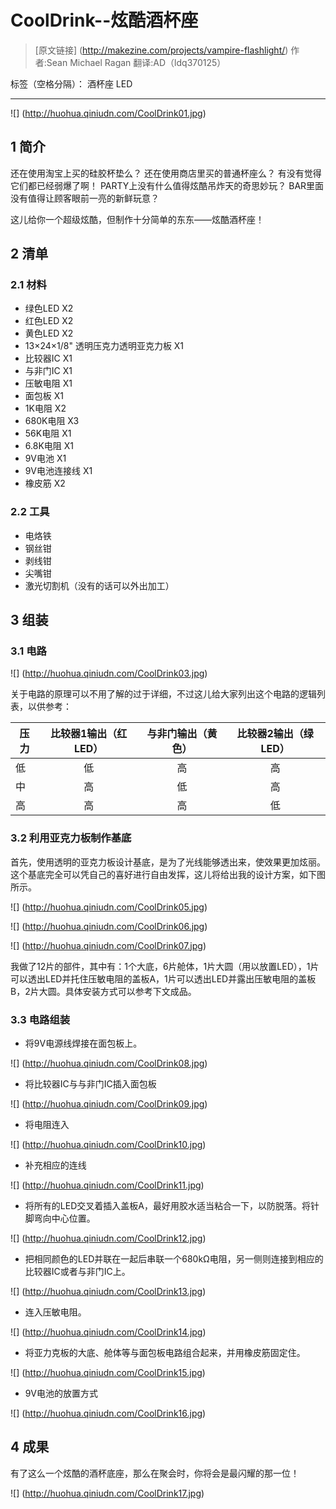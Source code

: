 # CoolDrink--炫酷酒杯座

>[原文链接] (http://makezine.com/projects/vampire-flashlight/)  作者:Sean Michael Ragan 翻译:AD（ldq370125）

标签（空格分隔）： 酒杯座 LED 

---

![] (http://huohua.qiniudn.com/CoolDrink01.jpg)

## 1 简介

还在使用淘宝上买的硅胶杯垫么？
还在使用商店里买的普通杯座么？
有没有觉得它们都已经弱爆了啊！
PARTY上没有什么值得炫酷吊炸天的奇思妙玩？
BAR里面没有值得让顾客眼前一亮的新鲜玩意？

这儿给你一个超级炫酷，但制作十分简单的东东——炫酷酒杯座！

## 2 清单
### 2.1 材料
- 绿色LED X2
- 红色LED X2
- 黄色LED X2
- 13×24×1/8" 透明压克力透明亚克力板 X1
- 比较器IC X1
- 与非门IC X1
- 压敏电阻 X1
- 面包板 X1
- 1K电阻 X2
- 680K电阻 X3
- 56K电阻 X1
- 6.8K电阻 X1
- 9V电池 X1
- 9V电池连接线 X1
- 橡皮筋 X2

### 2.2 工具
- 电烙铁
- 钢丝钳
- 剥线钳
- 尖嘴钳
- 激光切割机（没有的话可以外出加工）

## 3 组装
### 3.1 电路
![] (http://huohua.qiniudn.com/CoolDrink03.jpg)

关于电路的原理可以不用了解的过于详细，不过这儿给大家列出这个电路的逻辑列表，以供参考：

| 压力        | 比较器1输出（红LED）   |  与非门输出（黄色） |  比较器2输出（绿LED） |
| --------   | :-----:  | :----:  | :----:  |
|低|低|高|高| 
|中|高|低|高| 
|高|高|高|低| 

### 3.2 利用亚克力板制作基底

首先，使用透明的亚克力板设计基底，是为了光线能够透出来，使效果更加炫丽。
这个基底完全可以凭自己的喜好进行自由发挥，这儿将给出我的设计方案，如下图所示。

![] (http://huohua.qiniudn.com/CoolDrink05.jpg)

![] (http://huohua.qiniudn.com/CoolDrink06.jpg)

![] (http://huohua.qiniudn.com/CoolDrink07.jpg)

我做了12片的部件，其中有：1个大底，6片舱体，1片大圆（用以放置LED），1片可以透出LED并托住压敏电阻的盖板A，1片可以透出LED并露出压敏电阻的盖板B，2片大圆。具体安装方式可以参考下文成品。

### 3.3 电路组装
- 将9V电源线焊接在面包板上。

![] (http://huohua.qiniudn.com/CoolDrink08.jpg)

- 将比较器IC与与非门IC插入面包板

![] (http://huohua.qiniudn.com/CoolDrink09.jpg)

- 将电阻连入

![] (http://huohua.qiniudn.com/CoolDrink10.jpg)

- 补充相应的连线

![] (http://huohua.qiniudn.com/CoolDrink11.jpg)

- 将所有的LED交叉着插入盖板A，最好用胶水适当粘合一下，以防脱落。将针脚弯向中心位置。

![] (http://huohua.qiniudn.com/CoolDrink12.jpg)

- 把相同颜色的LED并联在一起后串联一个680kΩ电阻，另一侧则连接到相应的比较器IC或者与非门IC上。

![] (http://huohua.qiniudn.com/CoolDrink13.jpg)

- 连入压敏电阻。

![] (http://huohua.qiniudn.com/CoolDrink14.jpg)

- 将亚力克板的大底、舱体等与面包板电路组合起来，并用橡皮筋固定住。

![] (http://huohua.qiniudn.com/CoolDrink15.jpg)

- 9V电池的放置方式

![] (http://huohua.qiniudn.com/CoolDrink16.jpg)

## 4 成果

有了这么一个炫酷的酒杯底座，那么在聚会时，你将会是最闪耀的那一位！

![] (http://huohua.qiniudn.com/CoolDrink17.jpg)





